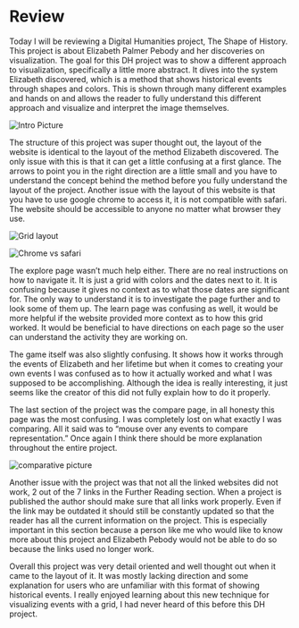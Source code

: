 # Review 

Today I will be reviewing a Digital Humanities project, The Shape of History. This project is about Elizabeth Palmer Pebody and her discoveries on visualization. The goal for this DH project was to show a different approach to visualization, specifically a little more abstract. It dives into the system Elizabeth discovered, which is a method that shows historical events through shapes and colors. This is shown through many different examples and hands on and allows the reader to fully understand this different approach and visualize and interpret the image themselves. 

![Intro Picture](https://AylaNColon.github.io/Ayla-Colon-CNU/images/intross.png)

The structure of this project was super thought out, the layout of the website is identical to the layout of the method Elizabeth discovered. The only issue with this is that it can get a little confusing at a first glance. The arrows to point you in the right direction are a little small and you have to understand the concept behind the method before you fully understand the layout of the project. Another issue with the layout of this website is that you have to use google chrome to access it, it is not compatible with safari. The website should be accessible to anyone no matter what browser they use. 

![Grid layout](https://AylaNColon.github.io/Ayla-Colon-CNU/images/gridss.png)

![Chrome vs safari](https://AylaNColon.github.io/Ayla-Colon-CNU/images/introbrowserissue.png)

The explore page wasn’t much help either. There are no real instructions on how to navigate it. It is just a grid with colors and the dates next to it. It is confusing because it gives no context as to what those dates are significant for. The only way to understand it is to investigate the page further and to look some of them up. The learn page was confusing as well, it would be more helpful if the website provided more context as to how this grid worked. It would be beneficial to have directions on each page so the user can understand the activity they are working on. 

The game itself was also slightly confusing. It shows how it works through the events of Elizabeth and her lifetime but when it comes to creating your own events I was confused as to how it actually worked and what I was supposed to be accomplishing. Although the idea is really interesting, it just seems like the creator of this did not fully explain how to do it properly. 

The last section of the project was the compare page, in all honesty this page was the most confusing. I was completely lost on what exactly I was comparing. All it said was to “mouse over any events to compare representation.” Once again I think there should be more explanation throughout the entire project. 

![comparative picture](https://AylaNColon.github.io/Ayla-Colon-CNU/images/comparess.png)

Another issue with the project was that not all the linked websites did not work, 2 out of the 7 links in the Further Reading section. When a project is published the author should make sure that all links work properly. Even if the link may be outdated it should still be constantly updated so that the reader has all the current information on the project. This is especially important in this section because a person like me who would like to know more about this project and Elizabeth Pebody would not be able to do so because the links used no longer work. 

Overall this project was very detail oriented and well thought out when it came to the layout of it. It was mostly lacking direction and some explanation for users who are unfamiliar with this format of showing historical events. I really enjoyed learning about this new technique for visualizing events with a grid, I had never heard of this before this DH project. 
